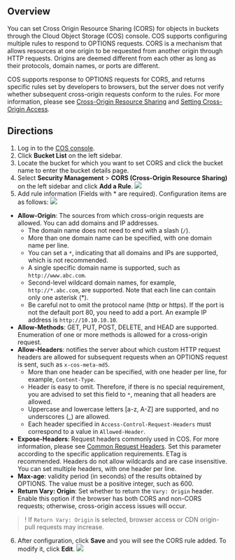 ## Overview

You can set Cross Origin Resource Sharing (CORS) for objects in buckets through the Cloud Object Storage (COS) console. COS supports configuring multiple rules to respond to OPTIONS requests. CORS is a mechanism that allows resources at one origin to be requested from another origin through HTTP requests. Origins are deemed different from each other as long as their protocols, domain names, or ports are different.

COS supports response to OPTIONS requests for CORS, and returns specific rules set by developers to browsers, but the server does not verify whether subsequent cross-origin requests conform to the rules. For more information, please see [Cross-Origin Resource Sharing](https://developer.mozilla.org/zh-CN/docs/Web/HTTP/Access_control_CORS) and [Setting Cross-Origin Access](https://intl.cloud.tencent.com/document/product/436/11488).

## Directions

1. Log in to the [COS console](https://console.cloud.tencent.com/cos5).
2. Click **Bucket List** on the left sidebar.
3. Locate the bucket for which you want to set CORS and click the bucket name to enter the bucket details page.
4. Select **Security Management** > **CORS (Cross-Origin Resource Sharing)** on the left sidebar and click **Add a Rule**.
![](https://main.qcloudimg.com/raw/1659089c942ec8fadd77c880f1d4f492.png)
5. Add rule information (Fields with * are required). Configuration items are as follows:
![](https://main.qcloudimg.com/raw/6a1f4bed7f42fba69449514822759c42.png)
 - **Allow-Origin**: The sources from which cross-origin requests are allowed. You can add domains and IP addresses.
    - The domain name does not need to end with a slash (`/`).
    - More than one domain name can be specified, with one domain name per line.
    - You can set a `*`, indicating that all domains and IPs are supported, which is not recommended.
    - A single specific domain name is supported, such as `http://www.abc.com`.
    - Second-level wildcard domain names, for example, `http://*.abc.com`, are supported. Note that each line can contain only one asterisk (*).
    - Be careful not to omit the protocol name (http or https). If the port is not the default port 80, you need to add a port. An example IP address is `http://10.10.10.10`.
 - **Allow-Methods**: GET, PUT, POST, DELETE, and HEAD are supported. Enumeration of one or more methods is allowed for a cross-origin request.
 - **Allow-Headers**: notifies the server about which custom HTTP request headers are allowed for subsequent requests when an OPTIONS request is sent, such as `x-cos-meta-md5`.
    - More than one header can be specified, with one header per line, for example, `Content-Type`.
    - Header is easy to omit. Therefore, if there is no special requirement, you are advised to set this field to `*`, meaning that all headers are allowed.
    - Uppercase and lowercase letters [a-z, A-Z] are supported, and no underscores (_) are allowed.
    - Each header specified in `Access-Control-Request-Headers` must correspond to a value in `Allowed-Header`.
 - **Expose-Headers**: Request headers commonly used in COS. For more information, please see [Common Request Headers](https://intl.cloud.tencent.com/document/product/436/7728). Set this parameter according to the specific application requirements. ETag is recommended. Headers do not allow wildcards and are case insensitive. You can set multiple headers, with one header per line.
 - **Max-age**: validity period (in seconds) of the results obtained by OPTIONS. The value must be a positive integer, such as 600.
 - **Return Vary: Origin**: Set whether to return the `Vary: Origin` header. Enable this option if the browser has both CORS and non-CORS requests; otherwise, cross-origin access issues will occur.
 >! If `Return Vary: Origin` is selected, browser access or CDN origin-pull requests may increase.
6. After configuration, click **Save** and you will see the CORS rule added. To modify it, click **Edit**.
![](https://main.qcloudimg.com/raw/c4399193611b4f81e57a549634ea865a.png)
